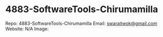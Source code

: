 # 4883-SoftwareTools-Chirumamilla 
Repo: 4883-SoftwareTools-Chirumamilla
Email: swarajtwok@gmail.com
Website: N/A
Image:
